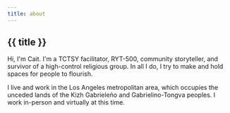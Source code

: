```yaml
---
title: about
---
```


## {{ title }}

Hi, I'm Cait. I'm a TCTSY facilitator, RYT-500, community storyteller, and survivor of a high-control religious group. In all I do, I try to make and hold spaces for people to flourish.

I live and work in the Los Angeles metropolitan area, which occupies the unceded lands of the Kizh Gabrieleño and Gabrielino-Tongva peoples. I work in-person and virtually at this time.
